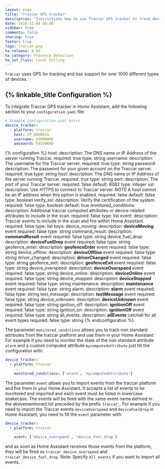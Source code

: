 ```yaml
---
layout: page
title: "Traccar GPS tracker"
description: "Instructions how to use Traccar GPS tracker to track devices in Home Assistant."
date: 2018-11-04 00:00
sidebar: true
comments: false
sharing: true
footer: true
logo: traccar.png
ha_release: 0.83
ha_category: Presence Detection
ha_iot_class: Local Polling
---
```


`Traccar` uses GPS for tracking and has support for over 1500 different types of devices.

## {% linkable_title Configuration %}

To integrate Traccar GPS tracker in Home Assistant, add the following section to your `configuration.yaml` file:

```yaml
# Example configuration.yaml entry
device_tracker:
  - platform: traccar
    host: IP_ADDRESS
    username: USERNAME
    password: PASSWORD
```

{% configuration %}
host:
  description: The DNS name or IP Address of the server running Traccar.
  required: true
  type: string
username:
  description: The username for the Traccar server.
  required: true
  type: string
password:
  description: The password for your given account on the Traccar server.
  required: true
  type: string
host:
  description: The DNS name or IP Address of the server running Traccar.
  required: true
  type: string
port:
  description: The port of your Traccar server.
  required: false
  default: 8082
  type: integer
ssl:
  description: Use HTTPS to connect to Traccar server. *NOTE* A host *cannot* be an IP address when this option is enabled.
  required: false
  default: false
  type: boolean
verify_ssl:
  description: Verify the certification of the system.
  required: false
  type: boolean
  default: true
monitored_conditions:
  description: Additional traccar computed attributes or device-related attributes to include in the scan.
  required: false
  type: list
event:
  description: Traccar events to include in the scan and fire within Home Assistant.
  required: false
  type: list
  keys:
    device_moving:
      description: **deviceMoving** event
      required: false
      type: string
    command_result:
      description: **commandResult** event
      required: false
      type: string
    device_fuel_drop:
      description: **deviceFuelDrop**  event
      required: false
      type: string
    geofence_enter:
      description: **geofenceEnter**  event
      required: false
      type: string
    device_offline:
      description: **deviceOffline**  event
      required: false
      type: string
    driver_changed:
      description: **driverChanged**  event
      required: false
      type: string
    geofence_exit:
      description: **geofenceExit**  event
      required: false
      type: string
    device_overspeed:
      description: **deviceOverspeed**  event
      required: false
      type: string
    device_online:
      description: **deviceOnline**  event
      required: false
      type: string
    device_stopped:
      description: **deviceStopped**  event
      required: false
      type: string
    maintenance:
      description: **maintenance**  event
      required: false
      type: string
    alarm:
      description: **alarm**  event
      required: false
      type: string
    text_message:
      description: **textMessage**  event
      required: false
      type: string
    device_unknown:
      description: **deviceUnknown**  event
      required: false
      type: string
    ignition_off:
      description: **ignitionOff**  event
      required: false
      type: string
    ignition_on:
      description: **ignitionOff**  event
      required: false
      type: string
    all_events:
      description: **allEvents**  catchall for all event types
      required: false
      type: string
{% endconfiguration %}

The parameter `monitored_conditions` allows you to track non standard attributes from the traccar platform and use them in your Home Assistant. For example if you need to monitor the state of the non standard attribute `alarm` and a custom computed attribute `mycomputedattribute` just fill the configuration with:

```yaml
device_tracker:
  - platform: traccar
    ...
    monitored_conditions: ['alarm', 'mycomputedattribute']
```

The parameter `event` allows you to import events from the traccar platform and fire them in your Home Assistant. It accepts a list of events to be monitored and imported and each event must be listed in lowercase snakecase. The events will be fired with the same event name defined in the abovementioned list preceded by the prefix `traccar_`. For example if you need to import the Traccar events `deviceOverspeed` and `deviceFuelDrop` in Home Assistant, you need to fill the `event` parameter with:

```yaml
device_tracker:
  - platform: traccar
    ...
    event: ['device_overspeed', 'device_fuel_drop']
```
and as soon as Home Assistant receives those events from the platform, they will be fired as `traccar_device_overspeed` and `traccar_device_fuel_drop`.
Note: Specify `all_events` if you want to import all events.
